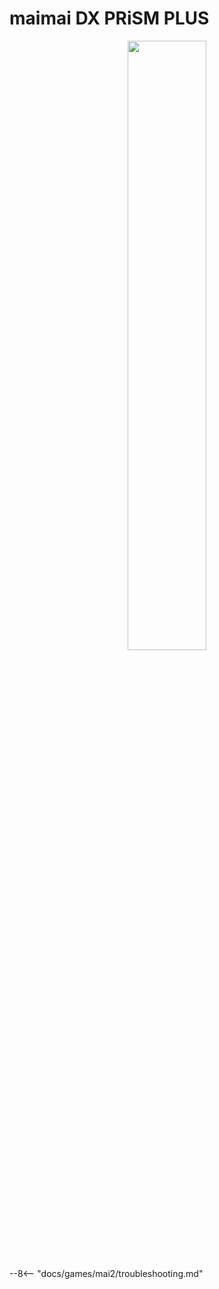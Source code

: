 # maimai DX PRiSM PLUS
<div style="text-align: center;">
    <img src="/img/maimaidx/prismplus.png" width="50%">
</div>

--8<-- "docs/games/mai2/troubleshooting.md"
